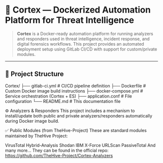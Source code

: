 # 🧠 Cortex — Dockerized Automation Platform for Threat Intelligence

> **Cortex** is a Docker-ready automation platform for running analyzers and responders used in threat intelligence, incident response, and digital forensics workflows. This project provides an automated deployment setup using GitLab CI/CD with support for custom/private modules.


---

## 📁 Project Structure

Cortex/
├── gitlab-ci.yml # CI/CD pipeline definition
├── Dockerfile # Custom Docker image build instructions
├── docker-compose.yml # Service orchestration (Cortex + ES)
├── application.conf # File configuration
└── README.md # This documentation file

⚙️ Analyzers & Responders
This project includes a mechanism to install/update both public and private analyzers/responders automatically during Docker image build.

✅ Public Modules (from TheHive-Project)
These are standard modules maintained by TheHive Project:

VirusTotal
Hybrid-Analysis
Shodan
IBM X-Force
URLScan
PassiveTotal
And many more...
They can be found in the official repo:
https://github.com/TheHive-Project/Cortex-Analyzers
